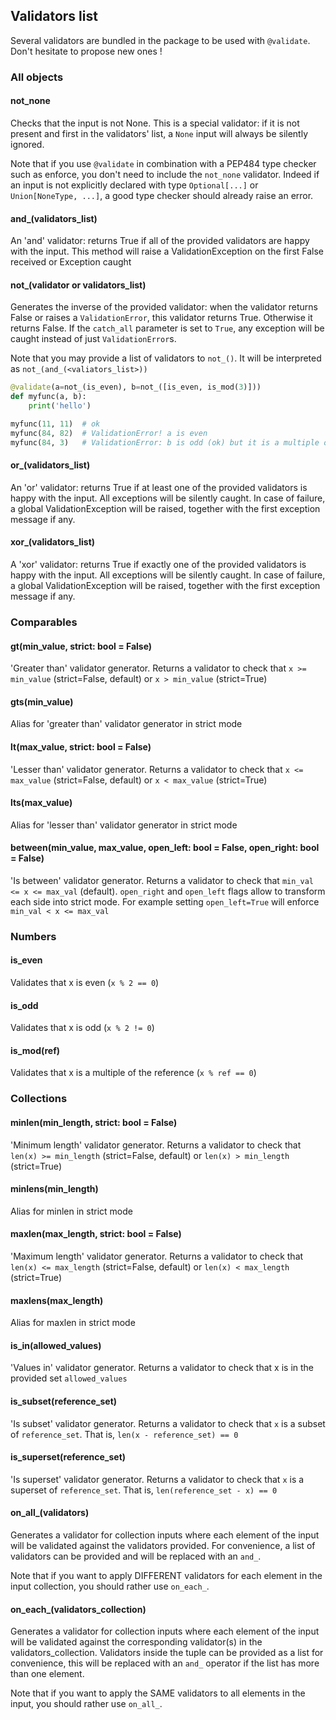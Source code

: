 ## Validators list

Several validators are bundled in the package to be used with `@validate`. Don't hesitate to propose new ones !

### All objects

#### not_none

Checks that the input is not None. This is a special validator: if it is not present and first in the validators' list, a `None` input will always be silently ignored. 

Note that if you use `@validate` in combination with a PEP484 type checker such as enforce, you don't need to include the `not_none` validator. Indeed if an input is not explicitly declared with type `Optional[...]` or `Union[NoneType, ...]`, a good type checker should already raise an error.

#### and_(validators_list)

An 'and' validator: returns True if all of the provided validators are happy with the input. This method will raise a ValidationException on the first False received or Exception caught

#### not_(validator or validators_list)

Generates the inverse of the provided validator: when the validator returns False or raises a `ValidationError`, this validator returns True. Otherwise it returns False. If the `catch_all` parameter is set to `True`, any exception will be caught instead of just `ValidationError`s.

Note that you may provide a list of validators to `not_()`. It will be interpreted as `not_(and_(<valiators_list>))`

```python
@validate(a=not_(is_even), b=not_([is_even, is_mod(3)]))
def myfunc(a, b):
    print('hello')

myfunc(11, 11)  # ok
myfunc(84, 82)  # ValidationError! a is even
myfunc(84, 3)   # ValidationError: b is odd (ok) but it is a multiple of 3 (nok)
```

#### or_(validators_list)

An 'or' validator: returns True if at least one of the provided validators is happy with the input. All exceptions will be silently caught. In case of failure, a global ValidationException will be raised, together with the first exception message if any.

#### xor_(validators_list)

A 'xor' validator: returns True if exactly one of the provided validators is happy with the input. All exceptions will be silently caught. In case of failure, a global ValidationException will be raised, together with the first exception message if any.

### Comparables

#### gt(min_value, strict: bool = False)

'Greater than' validator generator. Returns a validator to check that `x >= min_value` (strict=False, default) or `x > min_value` (strict=True)

#### gts(min_value)

Alias for 'greater than' validator generator in strict mode

#### lt(max_value, strict: bool = False)

'Lesser than' validator generator. Returns a validator to check that `x <= max_value` (strict=False, default) or `x < max_value` (strict=True)

#### lts(max_value)

Alias for 'lesser than' validator generator in strict mode

#### between(min_value, max_value, open_left: bool = False, open_right: bool = False)

'Is between' validator generator. Returns a validator to check that `min_val <= x <= max_val` (default). `open_right` and `open_left` flags allow to transform each side into strict mode. For example setting `open_left=True` will enforce `min_val < x <= max_val`

### Numbers

#### is_even

Validates that x is even (`x % 2 == 0`)

#### is_odd

Validates that x is odd (`x % 2 != 0`)

#### is_mod(ref)

Validates that x is a multiple of the reference (`x % ref == 0`)


### Collections

#### minlen(min_length, strict: bool = False)

'Minimum length' validator generator. Returns a validator to check that `len(x) >= min_length` (strict=False, default) or `len(x) > min_length` (strict=True)

#### minlens(min_length)

Alias for minlen in strict mode

#### maxlen(max_length, strict: bool = False)

'Maximum length' validator generator. Returns a validator to check that `len(x) <= max_length` (strict=False, default) or `len(x) < max_length` (strict=True)

#### maxlens(max_length)

Alias for maxlen in strict mode

#### is_in(allowed_values)

'Values in' validator generator. Returns a validator to check that x is in the provided set `allowed_values`

#### is_subset(reference_set)

'Is subset' validator generator. Returns a validator to check that `x` is a subset of `reference_set`. That is, `len(x - reference_set) == 0`

#### is_superset(reference_set)

'Is superset' validator generator. Returns a validator to check that `x` is a superset of `reference_set`. That is, `len(reference_set - x) == 0`

#### on_all_(validators)

Generates a validator for collection inputs where each element of the input will be validated against the validators provided. For convenience, a list of validators can be provided and will be replaced with an `and_`.

Note that if you want to apply DIFFERENT validators for each element in the input collection, you should rather use `on_each_`.

#### on_each_(validators_collection)

Generates a validator for collection inputs where each element of the input will be validated against the corresponding validator(s) in the validators_collection. Validators inside the tuple can be provided as a list for convenience, this will be replaced with an `and_` operator if the list has more than one element.

Note that if you want to apply the SAME validators to all elements in the input, you should rather use `on_all_`.
